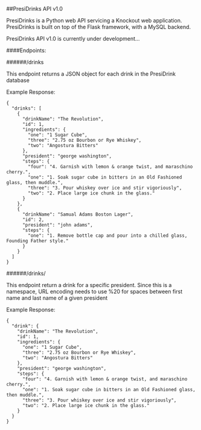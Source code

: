 ##PresiDrinks API v1.0

PresiDrinks is a Python web API servicing a Knockout web application. PresiDrinks is built on top of the Flask framework, with a MySQL backend.

PresiDrinks API v1.0 is currently under development...

####Endpoints:

######/drinks

This endpoint returns a JSON object for each drink in the PresiDrink database

Example Response:

    {
      "drinks": [
        {
          "drinkName": "The Revolution", 
          "id": 1, 
          "ingredients": {
            "one": "1 Sugar Cube", 
            "three": "2.75 oz Bourbon or Rye Whiskey", 
            "two": "Angostura Bitters"
          }, 
          "president": "george washington", 
          "steps": {
            "four": "4. Garnish with lemon & orange twist, and maraschino cherry.", 
            "one": "1. Soak sugar cube in bitters in an Old Fashioned glass, then muddle.", 
            "three": "3. Pour whiskey over ice and stir vigoriously", 
            "two": "2. Place large ice chunk in the glass."
          }
        }, 
        {
          "drinkName": "Samual Adams Boston Lager", 
          "id": 2, 
          "president": "john adams", 
          "steps": {
            "one": "1. Remove bottle cap and pour into a chilled glass, Founding Father style."
          }
        }
      ]
    }

######/drinks/<president>

This endpoint return a drink for a specific president. Since this is a namespace, URL encoding needs to use %20 for spaces between first name and last name of a given president

Example Response:

    {
      "drink": {
        "drinkName": "The Revolution", 
        "id": 1, 
        "ingredients": {
          "one": "1 Sugar Cube", 
          "three": "2.75 oz Bourbon or Rye Whiskey", 
          "two": "Angostura Bitters"
        }, 
        "president": "george washington", 
        "steps": {
          "four": "4. Garnish with lemon & orange twist, and maraschino cherry.", 
          "one": "1. Soak sugar cube in bitters in an Old Fashioned glass, then muddle.", 
          "three": "3. Pour whiskey over ice and stir vigoriously", 
          "two": "2. Place large ice chunk in the glass."
        }
      }
    }

